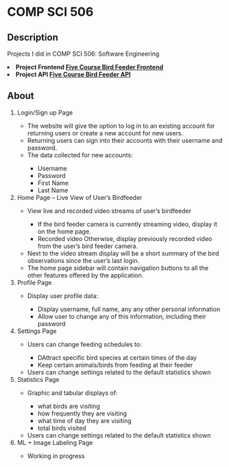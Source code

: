 # COMP SCI 506

## Description
<p> Projects I did in COMP SCI 506: Software Engineering
  <li> <b>Project Frontend <a href="https://github.com/arunike/CS506-Frontend" target="blank">Five Course Bird Feeder Frontend</a> </b> </li> 
  <li> <b>Project API <a href="https://github.com/arunike/CS506-API" target="blank">Five Course Bird Feeder API</a> </b> </li>
</p>

## About
<p>
    <ol type="1">
        <li>Login/Sign up Page</li>
            <ul>
                <li>The website will give the option to log in to an existing account for returning users or create a new account for new users.</li>
                <li>Returning users can sign into their accounts with their username and password.</li>
                <li>The data collected for new accounts:</li>
                    <ul>
                        <li>Username</li>
                        <li>Password</li>
                        <li>First Name</li>
                        <li>Last Name</li>
                    </ul>
            </ul>
        <li>Home Page – Live View of User’s Birdfeeder</li>
            <ul>
                <li>View live and recorded video streams of user’s birdfeeder</li>
                    <ul>
                        <li>If the bird feeder camera is currently streaming video, display it on the home page.</li>
                        <li>Recorded video Otherwise, display previously recorded video from the user’s bird feeder camera.</li>
                    </ul>
                    <li>Next to the video stream display will be a short summary of the bird observations since the user’s last login.</li>
                    <li>The home page sidebar will contain navigation buttons  to all the other  features offered by the application.</li>
            </ul>
        <li>Profile Page</li>
            <ul>
                <li>Display user profile data:</li>
                    <ul>
                        <li>Display username, full name, any any other personal information</li>
                        <li>Allow user to change any of this information, including their password</li>
                    </ul>
            </ul>
        <li>Settings Page</li>
            <ul>
                <li>Users can change feeding schedules to:</li>
                    <ul>
                        <li>DAttract specific bird species at certain times of the day</li>
                        <li>Keep certain animals/birds from feeding at their feeder</li>
                    </ul>
                <li>Users can change settings related to the default statistics shown</li>
            </ul>
        <li>Statistics Page</li>
            <ul>
                <li>Graphic and tabular displays of:</li>
                    <ul>
                        <li>what birds are visiting</li>
                        <li>how frequently they are visiting</li>
                        <li>what time of day they are visiting</li>
                        <li>total birds visited</li>
                    </ul>
                <li>Users can change settings related to the default statistics shown</li>
            </ul>
        <li>ML + Image Labeling Page</li>
            <ul>
                <li>Working in progress</li>
            </ul>
    </ol>
